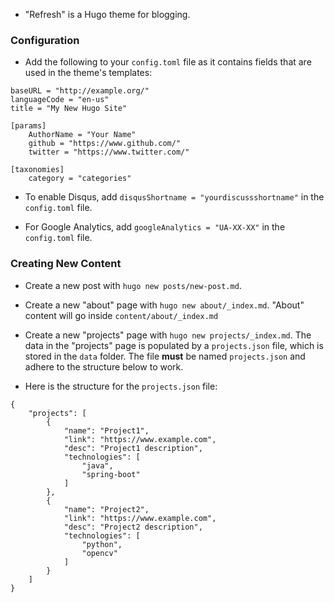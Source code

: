 - "Refresh" is a Hugo theme for blogging.

### Configuration

- Add the following to your `config.toml` file as it contains fields that are used in the theme's templates:

```
baseURL = "http://example.org/"
languageCode = "en-us"
title = "My New Hugo Site"

[params]
    AuthorName = "Your Name"
    github = "https://www.github.com/"
    twitter = "https://www.twitter.com/"

[taxonomies]
    category = "categories"
```

- To enable Disqus, add `disqusShortname = "yourdiscussshortname"` in the `config.toml` file.

- For Google Analytics, add `googleAnalytics = "UA-XX-XX"` in the `config.toml` file.

### Creating New Content

- Create a new post with `hugo new posts/new-post.md`.

- Create a new "about" page with `hugo new about/_index.md`. "About" content will go inside `content/about/_index.md`

- Create a new "projects" page with `hugo new projects/_index.md`. The data in the "projects" page is populated by a `projects.json` file, which is stored in the `data` folder. The file __must__ be named `projects.json` and adhere to the structure below to work.

- Here is the structure for the `projects.json` file:

```
{
    "projects": [
        {
            "name": "Project1",
            "link": "https://www.example.com",
            "desc": "Project1 description",
            "technologies": [
                "java",
                "spring-boot"
            ]
        },
        {
            "name": "Project2",
            "link": "https://www.example.com",
            "desc": "Project2 description",
            "technologies": [
                "python",
                "opencv"
            ]
        }
    ]
}
```

